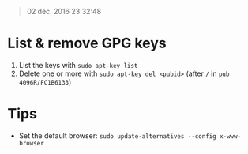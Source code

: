 > 02 déc. 2016 23:32:48

# List & remove GPG keys

1. List the keys with `sudo apt-key list`
2. Delete one or more with `sudo apt-key del <pubid>` (after `/` in `pub 4096R/FC1B6133`)

# Tips

- Set the default browser: `sudo update-alternatives --config x-www-browser`
